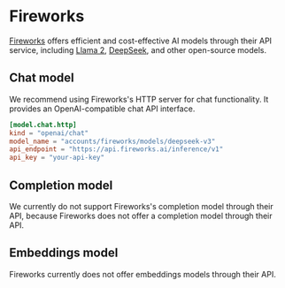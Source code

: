 # Fireworks

[Fireworks](https://app.fireworks.ai/) offers efficient and cost-effective AI models through their API service, including [Llama 2](https://fireworks.ai/models/fireworks/llama-v2-70b-chat), [DeepSeek](https://fireworks.ai/models/fireworks/deepseek-v3), and other open-source models.

## Chat model

We recommend using Fireworks's HTTP server for chat functionality. It provides an OpenAI-compatible chat API interface.

```toml title="~/.tabby/config.toml"
[model.chat.http]
kind = "openai/chat"
model_name = "accounts/fireworks/models/deepseek-v3"
api_endpoint = "https://api.fireworks.ai/inference/v1"
api_key = "your-api-key"
```

## Completion model

We currently do not support Fireworks's completion model through their API, because Fireworks does not offer a completion model through their API.

## Embeddings model

Fireworks currently does not offer embeddings models through their API.
